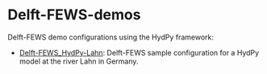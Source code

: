 # Delft-FEWS-demos
Delft-FEWS demo configurations using the HydPy framework:

* [Delft-FEWS_HydPy-Lahn](Delft-FEWS_HydPy-Lahn): Delft-FEWS sample configuration for a HydPy model at the river Lahn in Germany.
